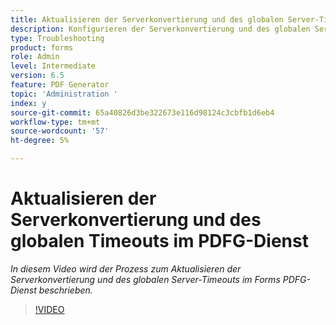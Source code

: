 ```yaml
---
title: Aktualisieren der Serverkonvertierung und des globalen Server-Timeouts im PDFG-Dienst
description: Konfigurieren der Serverkonvertierung und des globalen Server-Timeouts für PDF Generator
type: Troubleshooting
product: forms
role: Admin
level: Intermediate
version: 6.5
feature: PDF Generator
topic: 'Administration '
index: y
source-git-commit: 65a40826d3be322673e116d98124c3cbfb1d6eb4
workflow-type: tm+mt
source-wordcount: '57'
ht-degree: 5%

---
```



# Aktualisieren der Serverkonvertierung und des globalen Timeouts im PDFG-Dienst

*In diesem Video wird der Prozess zum Aktualisieren der Serverkonvertierung und des globalen Server-Timeouts im Forms PDFG-Dienst beschrieben.*

>[!VIDEO](https://video.tv.adobe.com/v/335514?quality=9&learn=on)

